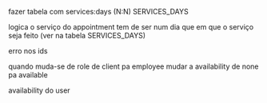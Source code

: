
fazer tabela com services:days (N:N) SERVICES_DAYS

logica o serviço do appointment tem de ser num dia que em que o serviço seja feito
(ver na tabela SERVICES_DAYS)

erro nos ids

quando muda-se de role de client pa employee
mudar a availability de none pa available

availability do user